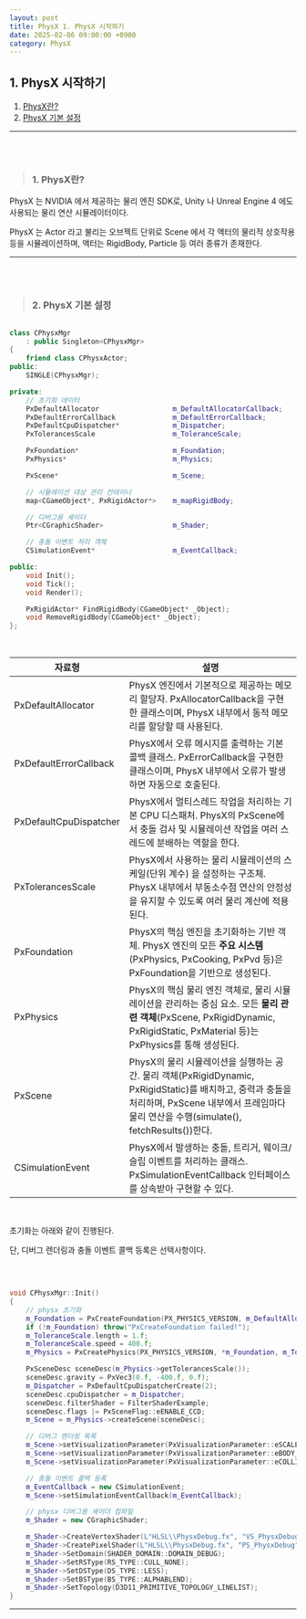 ```yaml
---
layout: post
title: PhysX 1. PhysX 시작하기
date: 2025-02-06 09:00:00 +0900
category: PhysX
---
```


## 1. PhysX 시작하기

1. [PhysX란?](#1-physx란)
2. [PhysX 기본 설정](#2-physx-기본-설정)

---

<br><br>

>### 1. PhysX란?

PhysX 는 NVIDIA 에서 제공하는 물리 엔진 SDK로, Unity 나 Unreal Engine 4 에도 사용되는 물리 연산 시뮬레이터이다.

PhysX 는 Actor 라고 불리는 오브젝트 단위로 Scene 에서 각 액터의 물리적 상호작용 등을 시뮬레이션하며, 액터는 RigidBody, Particle 등 여러 종류가 존재한다.



---

<br><br>

>### 2. PhysX 기본 설정


```cpp

class CPhysxMgr
	: public Singleton<CPhysxMgr>
{
	friend class CPhysxActor;
public:
	SINGLE(CPhysxMgr);

private:
	// 초기화 데이터
	PxDefaultAllocator					m_DefaultAllocatorCallback;
	PxDefaultErrorCallback				m_DefaultErrorCallback;
	PxDefaultCpuDispatcher*				m_Dispatcher;
	PxTolerancesScale					m_ToleranceScale;

	PxFoundation*						m_Foundation;
	PxPhysics*							m_Physics;

	PxScene*							m_Scene;

	// 시뮬레이션 대상 관리 컨테이너
	map<CGameObject*, PxRigidActor*>	m_mapRigidBody;

	// 디버그용 셰이더
	Ptr<CGraphicShader>					m_Shader;

	// 충돌 이벤트 처리 객체
	CSimulationEvent*					m_EventCallback;

public:
	void Init();
	void Tick();
	void Render();

	PxRigidActor* FindRigidBody(CGameObject* _Object);
	void RemoveRigidBody(CGameObject* _Object);
};

```

<br>

|자료형|설명|
|---|---|
|PxDefaultAllocator|PhysX 엔진에서 기본적으로 제공하는 메모리 할당자. PxAllocatorCallback을 구현한 클래스이며, PhysX 내부에서 동적 메모리를 할당할 때 사용된다.|
|PxDefaultErrorCallback|PhysX에서 오류 메시지를 출력하는 기본 콜백 클래스. PxErrorCallback을 구현한 클래스이며, PhysX 내부에서 오류가 발생하면 자동으로 호출된다.|
|PxDefaultCpuDispatcher|PhysX에서 멀티스레드 작업을 처리하는 기본 CPU 디스패처. PhysX의 PxScene에서 충돌 검사 및 시뮬레이션 작업을 여러 스레드에 분배하는 역할을 한다.|
|PxTolerancesScale|PhysX에서 사용하는 물리 시뮬레이션의 스케일(단위 계수) 을 설정하는 구조체. PhysX 내부에서 부동소수점 연산의 안정성을 유지할 수 있도록 여러 물리 계산에 적용된다.|
|PxFoundation|PhysX의 핵심 엔진을 초기화하는 기반 객체. PhysX 엔진의 모든 **주요 시스템**(PxPhysics, PxCooking, PxPvd 등)은 PxFoundation을 기반으로 생성된다.|
|PxPhysics|PhysX의 핵심 물리 엔진 객체로, 물리 시뮬레이션을 관리하는 중심 요소. 모든 **물리 관련 객체**(PxScene, PxRigidDynamic, PxRigidStatic, PxMaterial 등)는 PxPhysics를 통해 생성된다.|
|PxScene|PhysX의 물리 시뮬레이션을 실행하는 공간. 물리 객체(PxRigidDynamic, PxRigidStatic)를 배치하고, 중력과 충돌을 처리하며, PxScene 내부에서 프레임마다 물리 연산을 수행(simulate(), fetchResults())한다.|
|CSimulationEvent|PhysX에서 발생하는 충돌, 트리거, 웨이크/슬립 이벤트를 처리하는 클래스. PxSimulationEventCallback 인터페이스를 상속받아 구현할 수 있다.|

<br>

초기화는 아래와 같이 진행된다.

단, 디버그 렌더링과 충돌 이벤트 콜백 등록은 선택사항이다.

<br>

```cpp

void CPhysxMgr::Init()
{
    // physx 초기화
    m_Foundation = PxCreateFoundation(PX_PHYSICS_VERSION, m_DefaultAllocatorCallback, m_DefaultErrorCallback);
    if (!m_Foundation) throw("PxCreateFoundation failed!");
    m_ToleranceScale.length = 1.f;
    m_ToleranceScale.speed = 400.f;
    m_Physics = PxCreatePhysics(PX_PHYSICS_VERSION, *m_Foundation, m_ToleranceScale);

    PxSceneDesc sceneDesc(m_Physics->getTolerancesScale());
    sceneDesc.gravity = PxVec3(0.f, -400.f, 0.f);
    m_Dispatcher = PxDefaultCpuDispatcherCreate(2);
    sceneDesc.cpuDispatcher = m_Dispatcher;
    sceneDesc.filterShader = FilterShaderExample;
    sceneDesc.flags |= PxSceneFlag::eENABLE_CCD;
    m_Scene = m_Physics->createScene(sceneDesc);

    // 디버그 렌더링 목록
    m_Scene->setVisualizationParameter(PxVisualizationParameter::eSCALE, 1.0f);
    m_Scene->setVisualizationParameter(PxVisualizationParameter::eBODY_AXES, 10.0f);
    m_Scene->setVisualizationParameter(PxVisualizationParameter::eCOLLISION_SHAPES, 1.0f);

    // 충돌 이벤트 콜백 등록
    m_EventCallback = new CSimulationEvent;
    m_Scene->setSimulationEventCallback(m_EventCallback);

    // physx 디버그용 셰이더 컴파일
    m_Shader = new CGraphicShader;

    m_Shader->CreateVertexShader(L"HLSL\\PhysxDebug.fx", "VS_PhysxDebug");
    m_Shader->CreatePixelShader(L"HLSL\\PhysxDebug.fx", "PS_PhysxDebug");
    m_Shader->SetDomain(SHADER_DOMAIN::DOMAIN_DEBUG);
    m_Shader->SetRSType(RS_TYPE::CULL_NONE);
    m_Shader->SetDSType(DS_TYPE::LESS);
    m_Shader->SetBSType(BS_TYPE::ALPHABLEND);
    m_Shader->SetTopology(D3D11_PRIMITIVE_TOPOLOGY_LINELIST);
}

```

---